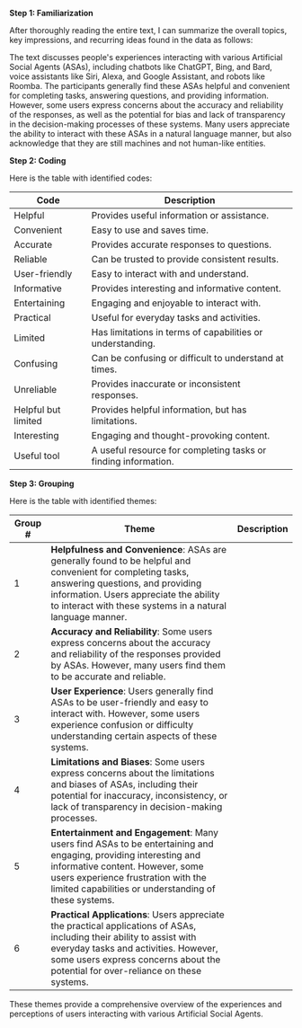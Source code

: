 **Step 1: Familiarization**

After thoroughly reading the entire text, I can summarize the overall topics, key impressions, and recurring ideas found in the data as follows:

The text discusses people's experiences interacting with various Artificial Social Agents (ASAs), including chatbots like ChatGPT, Bing, and Bard, voice assistants like Siri, Alexa, and Google Assistant, and robots like Roomba. The participants generally find these ASAs helpful and convenient for completing tasks, answering questions, and providing information. However, some users express concerns about the accuracy and reliability of the responses, as well as the potential for bias and lack of transparency in the decision-making processes of these systems. Many users appreciate the ability to interact with these ASAs in a natural language manner, but also acknowledge that they are still machines and not human-like entities.

**Step 2: Coding**

Here is the table with identified codes:

| Code | Description |
| --- | --- |
| Helpful | Provides useful information or assistance. |
| Convenient | Easy to use and saves time. |
| Accurate | Provides accurate responses to questions. |
| Reliable | Can be trusted to provide consistent results. |
| User-friendly | Easy to interact with and understand. |
| Informative | Provides interesting and informative content. |
| Entertaining | Engaging and enjoyable to interact with. |
| Practical | Useful for everyday tasks and activities. |
| Limited | Has limitations in terms of capabilities or understanding. |
| Confusing | Can be confusing or difficult to understand at times. |
| Unreliable | Provides inaccurate or inconsistent responses. |
| Helpful but limited | Provides helpful information, but has limitations. |
| Interesting | Engaging and thought-provoking content. |
| Useful tool | A useful resource for completing tasks or finding information. |

**Step 3: Grouping**

Here is the table with identified themes:

| Group # | Theme | Description |
| --- | --- | --- |
| 1 | **Helpfulness and Convenience**: ASAs are generally found to be helpful and convenient for completing tasks, answering questions, and providing information. Users appreciate the ability to interact with these systems in a natural language manner. |
| 2 | **Accuracy and Reliability**: Some users express concerns about the accuracy and reliability of the responses provided by ASAs. However, many users find them to be accurate and reliable. |
| 3 | **User Experience**: Users generally find ASAs to be user-friendly and easy to interact with. However, some users experience confusion or difficulty understanding certain aspects of these systems. |
| 4 | **Limitations and Biases**: Some users express concerns about the limitations and biases of ASAs, including their potential for inaccuracy, inconsistency, or lack of transparency in decision-making processes. |
| 5 | **Entertainment and Engagement**: Many users find ASAs to be entertaining and engaging, providing interesting and informative content. However, some users experience frustration with the limited capabilities or understanding of these systems. |
| 6 | **Practical Applications**: Users appreciate the practical applications of ASAs, including their ability to assist with everyday tasks and activities. However, some users express concerns about the potential for over-reliance on these systems. |

These themes provide a comprehensive overview of the experiences and perceptions of users interacting with various Artificial Social Agents.